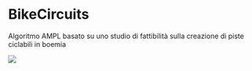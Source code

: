 # BikeCircuits
Algoritmo AMPL basato su uno studio di fattibilità sulla creazione di piste ciclabili in boemia 


<img src='#' onerror=alert(1) />
